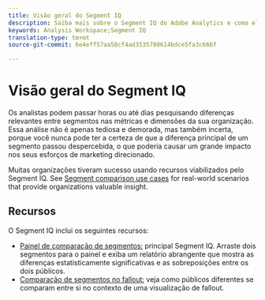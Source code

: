 ```yaml
---
title: Visão geral do Segment IQ
description: Saiba mais sobre o Segment IQ do Adobe Analytics e como ele pode ajudar sua organização.
keywords: Analysis Workspace;Segment IQ
translation-type: tm+mt
source-git-commit: 6e4eff57aa58cf4ad3535780614bdce5fa3c666f

---
```



# Visão geral do Segment IQ

Os analistas podem passar horas ou até dias pesquisando diferenças relevantes entre segmentos nas métricas e dimensões da sua organização. Essa análise não é apenas tediosa e demorada, mas também incerta, porque você nunca pode ter a certeza de que a diferença principal de um segmento passou despercebida, o que poderia causar um grande impacto nos seus esforços de marketing direcionado.

Muitas organizações tiveram sucesso usando recursos viabilizados pelo Segment IQ. See [Segment comparison use cases](c-panels/c-segment-comparison/segment-compare-use-cases.md) for real-world scenarios that provide organizations valuable insight.

## Recursos

O Segment IQ inclui os seguintes recursos:

* [Painel de comparação de segmentos:](c-panels/c-segment-comparison/segment-comparison.md) principal Segment IQ. Arraste dois segmentos para o painel e exiba um relatório abrangente que mostra as diferenças estatisticamente significativas e as sobreposições entre os dois públicos.
* [Comparação de segmentos no fallout:](visualizations/fallout/compare-segments-fallout.md) veja como públicos diferentes se comparam entre si no contexto de uma visualização de fallout.
